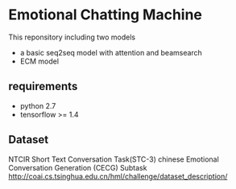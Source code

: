 Emotional Chatting Machine
==========================
This reponsitory including two models
- a basic seq2seq model with attention and beamsearch
- ECM model

## requirements
- python 2.7
- tensorflow >= 1.4

## Dataset
NTCIR
Short Text Conversation Task(STC-3)
chinese Emotional Conversation Generation (CECG) Subtask
http://coai.cs.tsinghua.edu.cn/hml/challenge/dataset_description/
